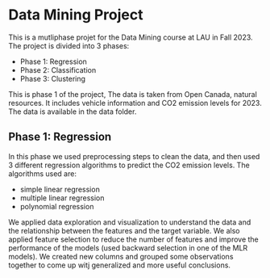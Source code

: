 # Data Mining Project

This is a mutliphase projet for the Data Mining course at LAU in Fall 2023. The project is divided into 3 phases:

- Phase 1: Regression
- Phase 2: Classification
- Phase 3: Clustering

This is phase 1 of the project, The data is taken from Open Canada, natural resources. It includes vehicle information and CO2 emission levels for 2023. The data is available in the data folder.

## Phase 1: Regression

In this phase we used preprocessing steps to clean the data, and then used 3 different regression algorithms to predict the CO2 emission levels. The algorithms used are:

- simple linear regression
- multiple linear regression
- polynomial regression

We applied data exploration and visualization to understand the data and the relationship between the features and the target variable. We also applied feature selection to reduce the number of features and improve the performance of the models (used backward selection in one of the MLR models). We created new columns and grouped some observations together to come up witj generalized and more useful conclusions. 